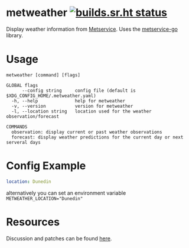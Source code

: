# metweather [![builds.sr.ht status](https://builds.sr.ht/~kota/metweather.svg)](https://builds.sr.ht/~kota/metweather)

Display weather information from [Metservice](https://www.metservice.com/). Uses
the [metservice-go](https://git.sr.ht/~kota/metservice-go) library.

# Usage

```
metweather [command] [flags]

GLOBAL flags
      --config string     config file (default is $XDG_CONFIG_HOME/.metweather.yaml)
  -h, --help              help for metweather
  -v, --version           version for metweather
  -l, --location string   location used for the weather observation/forecast

COMMANDS
  observation: display current or past weather observations
  forecast: display weather predictions for the current day or next serveral days
```

# Config Example

```yaml
location: Dunedin
```

alternatively you can set an environment variable
`METWEATHER_LOCATION="Dunedin"`

# Resources

Discussion and patches can be found [here](https://lists.sr.ht/~kota/public-inbox).
